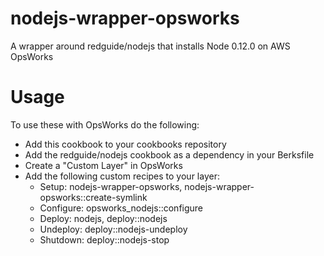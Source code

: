 # nodejs-wrapper-opsworks
A wrapper around redguide/nodejs that installs Node 0.12.0 on AWS OpsWorks

# Usage

To use these with OpsWorks do the following:

* Add this cookbook to your cookbooks repository
* Add the redguide/nodejs cookbook as a dependency in your Berksfile
* Create a "Custom Layer" in OpsWorks
* Add the following custom recipes to your layer:
  * Setup: nodejs-wrapper-opsworks, nodejs-wrapper-opsworks::create-symlink
  * Configure: opsworks_nodejs::configure
  * Deploy: nodejs, deploy::nodejs
  * Undeploy: deploy::nodejs-undeploy
  * Shutdown: deploy::nodejs-stop
